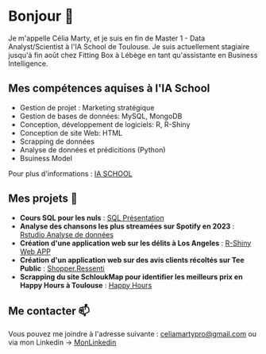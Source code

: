 # Bonjour 👋

Je m'appelle Célia Marty, et je suis en fin de Master 1 - Data Analyst/Scientist à l'IA School de Toulouse.
Je suis actuellement stagiaire jusqu'à fin août chez Fitting Box à Lébège en tant qu'assistante en Business Intelligence.

## Mes compétences aquises à l'IA School
- Gestion de projet : Marketing stratégique 
- Gestion de bases de données: MySQL, MongoDB
- Conception, développement de logiciels: R, R-Shiny
- Conception de site Web: HTML
- Scrapping de données 
- Analyse de données et prédicitions (Python)
- Bsuiness Model 

Pour plus d'informations : [IA SCHOOL](https://www.intelligence-artificielle-school.com/les-formations/cycle-mastere/)

## Mes projets 💬
- **Cours SQL pour les nuls** :  [SQL Présentation](SQLPourlesNuls.pdf)
- **Analyse des chansons les plus streamées sur Spotify en 2023** : [Rstudio Analyse de données](https://github.com/CeliaMarty/CeliaMarty/blob/main/CeliaMARTY-Spotify.R)
- **Création d'une application web sur les délits à Los Angeles** : [R-Shiny Web APP](https://github.com/CeliaMarty/Projet-R-Shiny-)
- **Création d'un application web sur des avis clients récoltés sur Tee Public** : [Shopper.Ressenti](https://github.com/CeliaMarty/SHOPPER.RESSENTI.git)
- **Scrapping du site SchloukMap pour identifier les meilleurs prix en Happy Hours à Toulouse** : [Happy Hours](https://github.com/CeliaMarty/Scraping/tree/master)

## Me contacter 📫

Vous pouvez me joindre à l'adresse suivante : celiamartypro@gmail.com
ou via mon Linkedin -> [MonLinkedin](www.linkedin.com/in/célia-m-4b0448220)


